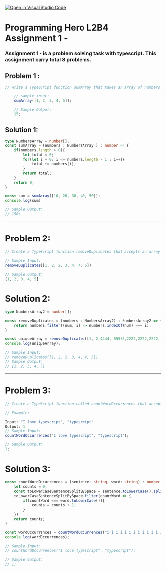 [![Open in Visual Studio Code](https://classroom.github.com/assets/open-in-vscode-2e0aaae1b6195c2367325f4f02e2d04e9abb55f0b24a779b69b11b9e10269abc.svg)](https://classroom.github.com/online_ide?assignment_repo_id=17011733&assignment_repo_type=AssignmentRepo)


# Programming Hero L2B4 Assignment 1 -

### Assignment 1 - is a problem solving task with typescript. This assignment carry total 8 problems.

## Problem 1 :
```ts
// Write a TypeScript function sumArray that takes an array of numbers and returns the sum of all elements in the array.

    // Sample Input:
    sumArray([1, 2, 3, 4, 5]);

    // Sample Output:
    15;
  ```

## Solution 1:
```ts
type NumbersArray = number[];
const sumArray = (numbers : NumbersArray ) : number => {
    if(numbers.length > 0){
        let total = 0;
        for(let i = 0; i <= numbers.length - 1 ; i++){
            total += numbers[i];
        }
        return total;
    }
    return 0;
}

const sum = sumArray([10, 20, 30, 40, 50]);
console.log(sum)

// Sample Output:
// 150;
```

--- 

# Problem 2:
```ts
// Create a TypeScript function removeDuplicates that accepts an array of numbers and returns a new array with duplicates removed. Preserve the original order of elements.

// Sample Input:
removeDuplicates([1, 2, 2, 3, 4, 4, 5])

// Sample Output:
[1, 2, 3, 4, 5]

```

# Solution 2:
```ts
type NumbersArray2 = number[];

const removeDuplicates = (numbers : NumbersArray2) : NumbersArray2 => {
    return numbers.filter((num, i) => numbers.indexOf(num) === i);
} 

const uniqueArray = removeDuplicates([1, 2,4444, 55555,2222,2222,2222, 5]);
console.log(uniqueArray);

// Sample Input:
// removeDuplicates([1, 2, 2, 3, 4, 4, 5])
// Sample Output:
// [1, 2, 3, 4, 5]

```

---

# Problem 3:
```ts
// Create a TypeScript function called countWordOccurrences that accepts a sentence (string) and a word (string). The function should return the number of times the word appears in the sentence, ignoring case. Use the simple sentence without punctuation as input.

// Example:

Input: "I love typescript", "typescript"
Output: 1
// Sample Input:
countWordOccurrences("I love typescript", "typescript");

// Sample Output:
1;

```

# Solution 3:
```ts
const countWordOccurrences = (sentence: string, word: string) : number => {
    let counts = 0;
    const toLowerCaseSentenceSplitBySpace = sentence.toLowerCase().split(' ');
    toLowerCaseSentenceSplitBySpace.filter(countWord => {
        if(countWord === word.toLowerCase()){
            counts = counts + 1;
        }
    })
    return counts;
}

const wordOccurrences = countWordOccurrences("i i i i i i i i i i i i I i i i i I i i i love typescript and TypeScript and Typescript and TYPESCRIPT", "typescript");
console.log(wordOccurrences);

// Sample Input:
// countWordOccurrences("I love typescript", "typescript");

// Sample Output:
// 1;

```

